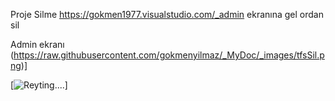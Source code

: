 Proje Silme
https://gokmen1977.visualstudio.com/_admin
ekranına gel ordan sil

Admin ekranı
(https://raw.githubusercontent.com/gokmenyilmaz/_MyDoc/_images/tfsSil.png)]

 [![Reyting....](https://raw.githubusercontent.com/gokmenyilmaz/selcukecza/master/ReytingSistem.jpg)]

